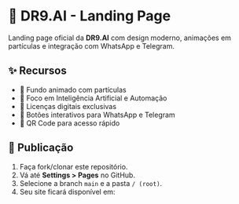 # 🚀 DR9.AI - Landing Page

Landing page oficial da **DR9.AI** com design moderno, animações em partículas e integração com WhatsApp e Telegram.

## ✨ Recursos
- 🌌 Fundo animado com partículas
- 🤖 Foco em Inteligência Artificial e Automação
- 📜 Licenças digitais exclusivas
- 💬 Botões interativos para WhatsApp e Telegram
- 📱 QR Code para acesso rápido

## 🚀 Publicação
1. Faça fork/clonar este repositório.
2. Vá até **Settings > Pages** no GitHub.
3. Selecione a branch `main` e a pasta `/ (root)`.
4. Seu site ficará disponível em:  